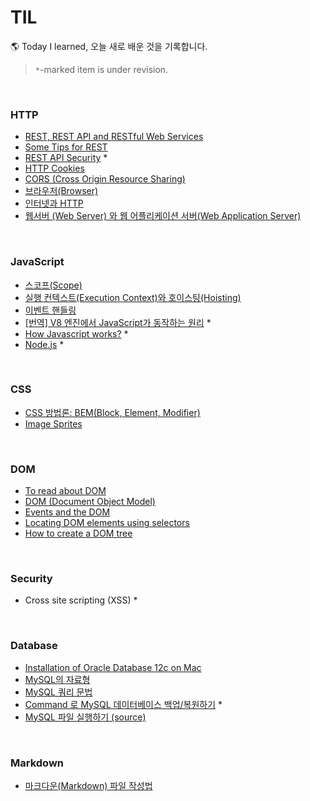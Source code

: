 # TIL

🌎 Today I learned, 오늘 새로 배운 것을 기록합니다.

> `*`-marked item is under revision.

<br>

### HTTP

- [REST, REST API and RESTful Web Services](https://github.com/estellechoi/TIL/blob/master/Http/rest.md)
- [Some Tips for REST](https://github.com/estellechoi/TIL/blob/master/Http/restTips.md)
- [REST API Security](https://github.com/estellechoi/TIL/blob/master/Http/restSecurity.md) \*
- [HTTP Cookies](https://github.com/estellechoi/TIL/blob/master/Http/cookie.md)
- [CORS (Cross Origin Resource Sharing)](https://github.com/estellechoi/TIL/blob/master/Http/cors.md)
- [브라우저(Browser)](https://github.com/estellechoi/TIL/blob/master/www/browser.md)
- [인터넷과 HTTP](https://github.com/estellechoi/TIL/blob/master/www/http.md)
- [웹서버 (Web Server) 와 웹 어플리케이션 서버(Web Application Server)](https://github.com/estellechoi/TIL/blob/master/www/was.md)

<br>

### JavaScript

- [스코프(Scope)](https://github.com/estellechoi/TIL/blob/master/javascript/scope.md)
- [실행 컨텍스트(Execution Context)와 호이스팅(Hoisting)](https://github.com/estellechoi/TIL/blob/master/javascript/executionContext.md)
- [이벤트 핸들링](https://github.com/estellechoi/TIL/blob/master/javascript/event.md)
- [[번역] V8 엔진에서 JavaScript가 동작하는 원리](https://github.com/estellechoi/TIL/blob/master/javascript/v8.md) \*
- [How Javascript works?](https://github.com/estellechoi/TIL/blob/master/javascript/howJavascriptWorks.md) \*
- [Node.js](https://github.com/estellechoi/TIL/blob/master/javascript/nodejs.md) \*

<br>

### CSS

- [CSS 방법론: BEM(Block, Element, Modifier)](https://github.com/estellechoi/TIL/blob/master/css/bem.md)
- [Image Sprites](https://github.com/estellechoi/TIL/blob/master/css/sprites.md)

<br>

### DOM

- [To read about DOM](https://github.com/estellechoi/TIL/blob/master/Dom/toRead.md)
- [DOM (Document Object Model)](https://github.com/estellechoi/TIL/blob/master/Dom/dom.md)
- [Events and the DOM](https://github.com/estellechoi/TIL/blob/master/Dom/domEvent.md)
- [Locating DOM elements using selectors](https://github.com/estellechoi/TIL/blob/master/Dom/domSelector.md)
- [How to create a DOM tree](https://github.com/estellechoi/TIL/blob/master/Dom/domcreation.md)

<br>

### Security

- Cross site scripting (XSS) \*

<br>

### Database

- [Installation of Oracle Database 12c on Mac](https://github.com/estellechoi/TIL/blob/master/Database/oracle/installation.md)
- [MySQL의 자료형](https://github.com/estellechoi/TIL/blob/master/mySQL/dataType.md)
- [MySQL 쿼리 문법](https://github.com/estellechoi/TIL/blob/master/mySQL/query.md)
- [Command 로 MySQL 데이터베이스 백업/복원하기](https://github.com/estellechoi/TIL/blob/master/mySQL/mysqldump.md) \*
- [MySQL 파일 실행하기 (source)](https://github.com/estellechoi/TIL/blob/master/mySQL/source.md)

<br>

### Markdown

- [마크다운(Markdown) 파일 작성법](https://github.com/estellechoi/TIL/blob/master/markdown/grammar.md)
